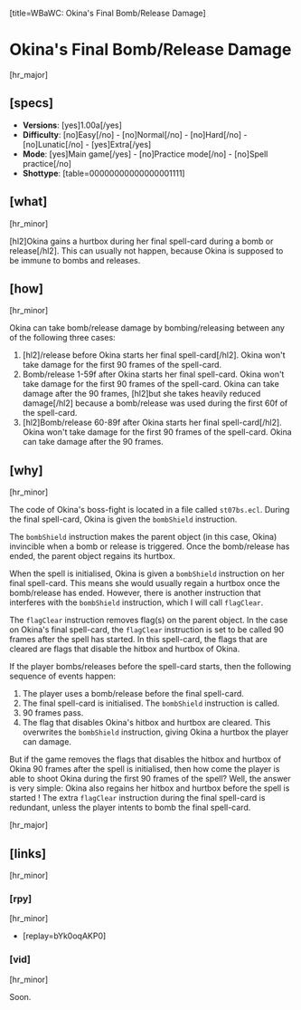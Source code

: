 [title=WBaWC: Okina's Final Bomb/Release Damage]
# Okina's Final Bomb/Release Damage
[hr_major]
## [specs]

* **Versions**: [yes]1.00a[/yes]
* **Difficulty**: [no]Easy[/no] - [no]Normal[/no] - [no]Hard[/no] - [no]Lunatic[/no] - [yes]Extra[/yes]
* **Mode**: [yes]Main game[/yes] -  [no]Practice mode[/no] - [no]Spell practice[/no]
* **Shottype**: [table=00000000000000001111]

## [what]
[hr_minor]

[hl2]Okina gains a hurtbox during her final spell-card during a bomb or release[/hl2]. This can usually not happen, because Okina is supposed to be immune to bombs and releases.

## [how]
[hr_minor]

Okina can take bomb/release damage by bombing/releasing between any of the following three cases:
1. [hl2]/release before Okina starts her final spell-card[/hl2].
Okina won't take damage for the first 90 frames of the spell-card.
2. Bomb/release 1-59f after Okina starts her final spell-card.
Okina won't take damage for the first 90 frames of the spell-card. Okina can take damage after the 90 frames, [hl2]but she takes heavily reduced damage[/hl2] because a bomb/release was used during the first 60f of the spell-card.
3. [hl2]Bomb/release 60-89f after Okina starts her final spell-card[/hl2].
Okina won't take damage for the first 90 frames of the spell-card. Okina can take damage after the 90 frames.


## [why]
[hr_minor]

The code of Okina's boss-fight is located in a file called ``st07bs.ecl``. During the final spell-card, Okina is given the ``bombShield`` instruction.

The ``bombShield`` instruction makes the parent object (in this case, Okina) invincible when a bomb or release is triggered. Once the bomb/release has ended, the parent object regains its hurtbox.

When the spell is initialised, Okina is given a ``bombShield`` instruction on her final spell-card. This means she would usually regain a hurtbox once the bomb/release has ended. However, there is another instruction that interferes with the ``bombShield`` instruction, which I will call ``flagClear``.

The ``flagClear`` instruction removes flag(s) on the parent object. In the case on Okina's final spell-card, the ``flagClear`` instruction is set to be called 90 frames after the spell has started. In this spell-card, the flags that are cleared are flags that disable the hitbox and hurtbox of Okina.

If the player bombs/releases before the spell-card starts, then the following sequence of events happen:
1. The player uses a bomb/release before the final spell-card.
2. The final spell-card is initialised. The ``bombShield`` instruction is called.
3. 90 frames pass.
4. The flag that disables Okina's hitbox and hurtbox are cleared. This overwrites the ``bombShield`` instruction, giving Okina a hurtbox the player can damage.

But if the game removes the flags that disables the hitbox and hurtbox of Okina 90 frames after the spell is initialised, then how come the player is able to shoot Okina during the first 90 frames of the spell? Well, the answer is very simple: Okina also regains her hitbox and hurtbox before the spell is started ! The extra ``flagClear`` instruction during the final spell-card is redundant, unless the player intents to bomb the final spell-card.

[hr_major]
## [links]
[hr_minor]
### [rpy]
[hr_minor]

+ [replay=bYk0oqAKP0]

### [vid]
[hr_minor]

Soon.
